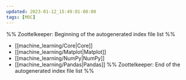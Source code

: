 ```yaml
---
updated: 2023-01-12_15:49:01-08:00
tags: [MOC]
---
```

%% Zoottelkeeper: Beginning of the autogenerated index file list  %%
-  [[machine_learning/Core|Core]]
-  [[machine_learning/Matplot|Matplot]]
-  [[machine_learning/NumPy|NumPy]]
-  [[machine_learning/Pandas|Pandas]]
%% Zoottelkeeper: End of the autogenerated index file list  %%
